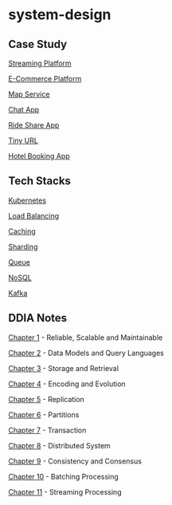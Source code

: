 # system-design
## Case Study
[Streaming Platform](/case-study/streaming-platform/)

[E-Commerce Platform](/case-study/ecommerce-platform/)

[Map Service](/case-study/map-service/)

[Chat App](/case-study/chat-app/)

[Ride Share App](/case-study/ride-share-app/)

[Tiny URL](/case-study/tiny-url/)

[Hotel Booking App](/case-study/hotel-booking/)

## Tech Stacks
[Kubernetes](https://github.com/douyouzhe/system-design/tree/main/tech-stacks/kubernetes)

[Load Balancing](https://github.com/douyouzhe/system-design/tree/main/tech-stacks/load-balancing)

[Caching](https://github.com/douyouzhe/system-design/tree/main/tech-stacks/caching)

[Sharding](https://github.com/douyouzhe/system-design/tree/main/tech-stacks/sharding)

[Queue](https://github.com/douyouzhe/system-design/tree/main/tech-stacks/queue)

[NoSQL](https://github.com/douyouzhe/system-design/tree/main/tech-stacks/nosql)

[Kafka](https://github.com/douyouzhe/system-design/tree/main/tech-stacks/kafka)

## DDIA Notes
[Chapter 1](https://github.com/douyouzhe/system-design/tree/main/DDIA-notes/chapter1) - Reliable, Scalable and Maintainable

[Chapter 2](https://github.com/douyouzhe/system-design/tree/main/DDIA-notes/chapter2) - Data Models and Query Languages

[Chapter 3](https://github.com/douyouzhe/system-design/tree/main/DDIA-notes/chapter3) - Storage and Retrieval

[Chapter 4](https://github.com/douyouzhe/system-design/tree/main/DDIA-notes/chapter4) - Encoding and Evolution

[Chapter 5](https://github.com/douyouzhe/system-design/tree/main/DDIA-notes/chapter5) - Replication

[Chapter 6](https://github.com/douyouzhe/system-design/tree/main/DDIA-notes/chapter6) - Partitions

[Chapter 7](https://github.com/douyouzhe/system-design/tree/main/DDIA-notes/chapter7) - Transaction

[Chapter 8](https://github.com/douyouzhe/system-design/tree/main/DDIA-notes/chapter8) - Distributed System

[Chapter 9](https://github.com/douyouzhe/system-design/tree/main/DDIA-notes/chapter9) - Consistency and Consensus

[Chapter 10](https://github.com/douyouzhe/system-design/tree/main/DDIA-notes/chapter10) - Batching Processing

[Chapter 11](https://github.com/douyouzhe/system-design/tree/main/DDIA-notes/chapter11) - Streaming Processing